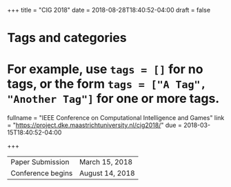 +++
title = "CIG 2018"
date = 2018-08-28T18:40:52-04:00
draft = false

# Tags and categories
# For example, use `tags = []` for no tags, or the form `tags = ["A Tag", "Another Tag"]` for one or more tags.

fullname = "IEEE Conference on Computational Intelligence and Games"
link = "https://project.dke.maastrichtuniversity.nl/cig2018/"
due =  2018-03-15T18:40:52-04:00

+++

| | |
|---|---|
|Paper Submission|March 15, 2018| 
|Conference begins|August 14, 2018|